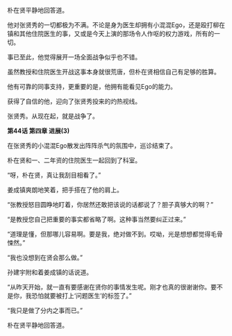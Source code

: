 朴在贤平静地回答道。

他对张贤秀的一切都极为不满。不论是身为医生却拥有小混混Ego，还是殴打柳在镇和其他住院医生的事，又或是今天上演的那场令人作呕的权力游戏，所有的一切。

事已至此，他觉得展开一场全面战争似乎也不错。

虽然教授和住院医生开战这事本身就很荒唐，但朴在贤相信自己有足够的胜算。

他有可靠的同事支持，更重要的是，他拥有能看见Ego的能力。

获得了自信的他，迎向了张贤秀投来的灼热视线。

张贤秀。从现在起，就是战争了。

**第44话 第四章 进展(3)**

在张贤秀的小混混Ego散发出阵阵杀气的氛围中，巡诊结束了。

朴在贤和一、二年资的住院医生一起回到了科室。

“呀，朴在贤，真让我刮目相看了。”

姜成镇爽朗地笑着，把手搭在了他的肩上。

“张教授怒目圆睁地盯着，你居然还敢把该说的话都说了？胆子真够大的啊？”

“是教授您自己把重要的事实都省略了啊。这种事当然要纠正过来。”

“道理是懂，但那哪儿容易啊。要是我，绝对做不到。哎呦，光是想想都觉得毛骨悚然。”

“我也没想到在贤会那么做。”

孙建宇附和着姜成镇的话说道。

“从昨天开始，就一直有要感谢在贤你的事情发生呢。刚才也真的很谢谢你。要不是你，我恐怕就要被打上‘问题医生’的标签了。”

“我只是做了分内之事而已。”

朴在贤平静地回答道。